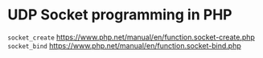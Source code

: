 # UDP Socket programming in PHP

`socket_create` https://www.php.net/manual/en/function.socket-create.php
`socket_bind` https://www.php.net/manual/en/function.socket-bind.php
